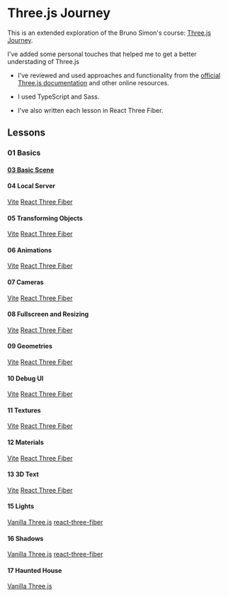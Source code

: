 # Three.js Journey

This is an extended exploration of the Bruno Simon's course: [Three.js Journey](https://threejs-journey.xyz/).

I've added some personal touches that helped me to get a better understading of Three.js

- I've reviewed and used approaches and functionality from the [official Three.js documentation](https://threejs.org/docs/index.html#manual/introduction/Creating-a-scene) and other online resources.

- I used TypeScript and Sass.

- I've also written each lesson in React Three Fiber.

## Lessons

### 01 Basics

#### [03 Basic Scene](./03%20Basic%20Scene)

#### 04 Local Server

[Vite](./04%20Local%20server/Vite)
[React Three Fiber](./04%20Local%20server/react-three-fiber)

#### 05 Transforming Objects

[Vite](./05%20Transforming%20Objects/Vite)
[React Three Fiber](./05%20Transforming%20Objects/react-three-fiber)

#### 06 Animations

[Vite](./06%20Animations/Vite)
[React Three Fiber](./06%20Animations/react-three-fiber)

#### 07 Cameras

[Vite](./07%20Cameras/Vite)
[React Three Fiber](./07%20Cameras/react-three-fiber)

#### 08 Fullscreen and Resizing

[Vite](./08%20Fullscreen%20and%20Resizing/Vite)
[React Three Fiber](./08%20Fullscreen%20and%20Resizing/react-three-fiber)

#### 09 Geometries

[Vite](./09%20Geometries/Vite)
[React Three Fiber](./09%20Geometries/react-three-fiber)

#### 10 Debug UI

[Vite](./10%20Debug%20UI/Vite)
[React Three Fiber](./10%20Debug%20UI/react-three-fiber)

#### 11 Textures

[Vite](./11%20Textures/Vite)
[React Three Fiber](./11%20Textures/react-three-fiber)

#### 12 Materials

[Vite](./12%20Materials/Vite)
[React Three Fiber](./11%20Materials/react-three-fiber)

#### 13 3D Text

[Vite](./13%203D%20Text/Vite)
[React Three Fiber](./13%203D%20Text/react-three-fiber)

#### 15 Lights

[Vanilla Three.js](./15%20Lights/vanilla)
[react-three-fiber](./15%20Lights/react-three-fiber)

#### 16 Shadows

[Vanilla Three.js](./16%20Shadows/vanilla)
[react-three-fiber](./15%20Lights/react-three-fiber)

#### 17 Haunted House

[Vanilla Three.js](./vanilla-threejs/17-haunted-house)
